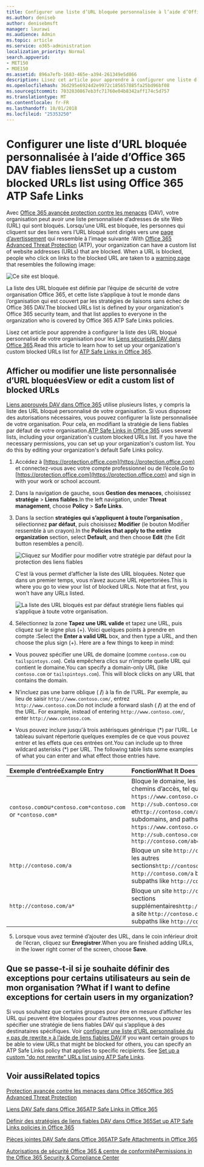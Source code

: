 ```yaml
---
title: Configurer une liste d’URL bloquée personnalisée à l’aide d’Office 365 DAV fiables liens
ms.author: deniseb
author: denisebmsft
manager: laurawi
ms.audience: Admin
ms.topic: article
ms.service: o365-administration
localization_priority: Normal
search.appverid:
- MET150
- MOE150
ms.assetid: 896a7efb-1683-465e-a394-261349e5d866
description: Lisez cet article pour apprendre à configurer une liste d’URL bloqués pour votre organisation à l’aide d’Office 365 avancée protection contre les menaces. Les URL bloquées s’appliquera aux messages électroniques et des documents Office en fonction de vos stratégies de liens fiables DAV.
ms.openlocfilehash: 36d295e6924d2e9972c185657885fa25bd96bf08
ms.sourcegitcommit: 7032830867eb3fc71760e04b8342aff174c5d757
ms.translationtype: MT
ms.contentlocale: fr-FR
ms.lasthandoff: 10/01/2018
ms.locfileid: "25353250"
---
```

# <a name="set-up-a-custom-blocked-urls-list-using-office-365-atp-safe-links"></a><span data-ttu-id="56999-104">Configurer une liste d’URL bloquée personnalisée à l’aide d’Office 365 DAV fiables liens</span><span class="sxs-lookup"><span data-stu-id="56999-104">Set up a custom blocked URLs list using Office 365 ATP Safe Links</span></span>

<span data-ttu-id="56999-p102">Avec [Office 365 avancée protection contre les menaces](office-365-atp.md) (DAV), votre organisation peut avoir une liste personnalisée d’adresses de site Web (URL) qui sont bloqués. Lorsqu’une URL est bloquée, les personnes qui cliquent sur des liens vers l’URL bloqué sont dirigés vers une [page d’avertissement](atp-safe-links-warning-pages.md) qui ressemble à l’image suivante :</span><span class="sxs-lookup"><span data-stu-id="56999-p102">With [Office 365 Advanced Threat Protection](office-365-atp.md) (ATP), your organization can have a custom list of website addresses (URLs) that are blocked. When a URL is blocked, people who click on links to the blocked URL are taken to a [warning page](atp-safe-links-warning-pages.md) that resembles the following image:</span></span> 
  
![Ce site est bloqué.](media/6b4bda2d-a1e6-419e-8b10-588e83c3af3f.png)
  
<span data-ttu-id="56999-108">La liste des URL bloquée est définie par l’équipe de sécurité de votre organisation Office 365, et cette liste s’applique à tout le monde dans l’organisation qui est couvert par les stratégies de liaisons sans échec de Office 365 DAV.</span><span class="sxs-lookup"><span data-stu-id="56999-108">The blocked URLs list is defined by your organization's Office 365 security team, and that list applies to everyone in the organization who is covered by Office 365 ATP Safe Links policies.</span></span> 
  
<span data-ttu-id="56999-109">Lisez cet article pour apprendre à configurer la liste des URL bloqué personnalisé de votre organisation pour les [Liens sécurisés DAV dans Office 365](atp-safe-links.md).</span><span class="sxs-lookup"><span data-stu-id="56999-109">Read this article to learn how to set up your organization's custom blocked URLs list for [ATP Safe Links in Office 365](atp-safe-links.md).</span></span>
  
## <a name="view-or-edit-a-custom-list-of-blocked-urls"></a><span data-ttu-id="56999-110">Afficher ou modifier une liste personnalisée d’URL bloquées</span><span class="sxs-lookup"><span data-stu-id="56999-110">View or edit a custom list of blocked URLs</span></span>

<span data-ttu-id="56999-p103">[Liens approuvés DAV dans Office 365](atp-safe-links.md) utilise plusieurs listes, y compris la liste des URL bloqué personnalisé de votre organisation. Si vous disposez des autorisations nécessaires, vous pouvez configurer la liste personnalisée de votre organisation. Pour cela, en modifiant la stratégie de liens fiables par défaut de votre organisation.</span><span class="sxs-lookup"><span data-stu-id="56999-p103">[ATP Safe Links in Office 365](atp-safe-links.md) uses several lists, including your organization's custom blocked URLs list. If you have the necessary permissions, you can set up your organization's custom list. You do this by editing your organization's default Safe Links policy.</span></span>
  
1. <span data-ttu-id="56999-114">Accédez à [https://protection.office.com](https://protection.office.com) et connectez-vous avec votre compte professionnel ou de l’école.</span><span class="sxs-lookup"><span data-stu-id="56999-114">Go to [https://protection.office.com](https://protection.office.com) and sign in with your work or school account.</span></span> 
    
2. <span data-ttu-id="56999-115">Dans la navigation de gauche, sous **Gestion des menaces**, choisissez **stratégie** \> **Liens fiables**.</span><span class="sxs-lookup"><span data-stu-id="56999-115">In the left navigation, under **Threat management**, choose **Policy** \> **Safe Links**.</span></span>
    
3. <span data-ttu-id="56999-116">Dans la section **stratégies qui s’appliquent à toute l’organisation** , sélectionnez **par défaut**, puis choisissez **Modifier** (le bouton Modifier ressemble à un crayon).</span><span class="sxs-lookup"><span data-stu-id="56999-116">In the **Policies that apply to the entire organization** section, select **Default**, and then choose **Edit** (the Edit button resembles a pencil).</span></span> 
    
    ![Cliquez sur Modifier pour modifier votre stratégie par défaut pour la protection des liens fiables](media/d08f9615-d947-4033-813a-d310ec2c8cca.png)
  
    <span data-ttu-id="56999-p104">C’est là vous permet d’afficher la liste des URL bloquées. Notez que dans un premier temps, vous n’avez aucune URL répertoriées.</span><span class="sxs-lookup"><span data-stu-id="56999-p104">This is where you go to view your list of blocked URLs. Note that at first, you won't have any URLs listed.</span></span>
    
    ![La liste des URL bloqués est par défaut stratégie liens fiables qui s’applique à toute votre organisation.](media/575e1449-6191-40ac-b626-030a2fd3fb11.png)
  
4. <span data-ttu-id="56999-p105">Sélectionnez la zone **Tapez une URL valide** et tapez une URL, puis cliquez sur le signe plus (+). Voici quelques points à prendre en compte :</span><span class="sxs-lookup"><span data-stu-id="56999-p105">Select the **Enter a valid URL** box, and then type a URL, and then choose the plus sign (+). Here are a few things to keep in mind:</span></span> 
    
  - <span data-ttu-id="56999-p106">Vous pouvez spécifier une URL de domaine (comme `contoso.com` ou `tailspintoys.com`). Cela empêchera clics sur n’importe quelle URL qui contient le domaine.</span><span class="sxs-lookup"><span data-stu-id="56999-p106">You can specify a domain-only URL (like `contoso.com` or `tailspintoys.com`). This will block clicks on any URL that contains the domain.</span></span>
    
  - <span data-ttu-id="56999-p107">N’incluez pas une barre oblique ( **/**) à la fin de l’URL. Par exemple, au lieu de saisir `http://www.contoso.com/`, entrez `http://www.contoso.com`.</span><span class="sxs-lookup"><span data-stu-id="56999-p107">Do not include a forward slash ( **/**) at the end of the URL. For example, instead of entering `http://www.contoso.com/`, enter `http://www.contoso.com`.</span></span>
    
  - <span data-ttu-id="56999-p108">Vous pouvez inclure jusqu'à trois astérisques générique (\*) par l’URL. Le tableau suivant répertorie quelques exemples de ce que vous pouvez entrer et les effets que ces entrées ont.</span><span class="sxs-lookup"><span data-stu-id="56999-p108">You can include up to three wildcard asterisks (\*) per URL. The following table lists some examples of what you can enter and what effect those entries have.</span></span>
    
|<span data-ttu-id="56999-129">**Exemple d’entrée**</span><span class="sxs-lookup"><span data-stu-id="56999-129">**Example Entry**</span></span>|<span data-ttu-id="56999-130">**Fonction**</span><span class="sxs-lookup"><span data-stu-id="56999-130">**What It Does**</span></span>|
|:-----|:-----|
|<span data-ttu-id="56999-131">`contoso.com`ou`*contoso.com*`</span><span class="sxs-lookup"><span data-stu-id="56999-131">`contoso.com` or `*contoso.com*`</span></span>  <br/> |<span data-ttu-id="56999-132">Bloque le domaine, les sous-domaines et les chemins d’accès, tel que `https://www.contoso.com`, `http://sub.contoso.com`, et`http://contoso.com/abc`</span><span class="sxs-lookup"><span data-stu-id="56999-132">Blocks the domain, subdomains, and paths, such as `https://www.contoso.com`, `http://sub.contoso.com`, and `http://contoso.com/abc`</span></span>  <br/> |
|`http://contoso.com/a`  <br/> |<span data-ttu-id="56999-133">Bloque un site `http://contoso.com/a` mais pas les autres sections`http://contoso.com/a/b`</span><span class="sxs-lookup"><span data-stu-id="56999-133">Blocks a site `http://contoso.com/a` but not additional subpaths like `http://contoso.com/a/b`</span></span>  <br/> |
|`http://contoso.com/a*`  <br/> |<span data-ttu-id="56999-134">Bloque un site `http://contoso.com/a` et sections supplémentaires`http://contoso.com/a/b`</span><span class="sxs-lookup"><span data-stu-id="56999-134">Blocks a site `http://contoso.com/a` and additional subpaths like `http://contoso.com/a/b`</span></span>  <br/> |
   
5. <span data-ttu-id="56999-135">Lorsque vous avez terminé d’ajouter des URL, dans le coin inférieur droit de l’écran, cliquez sur **Enregistrer**.</span><span class="sxs-lookup"><span data-stu-id="56999-135">When you are finished adding URLs, in the lower right corner of the screen, choose **Save**.</span></span>
    
## <a name="what-if-i-want-to-define-exceptions-for-certain-users-in-my-organization"></a><span data-ttu-id="56999-136">Que se passe-t-il si je souhaite définir des exceptions pour certains utilisateurs au sein de mon organisation ?</span><span class="sxs-lookup"><span data-stu-id="56999-136">What if I want to define exceptions for certain users in my organization?</span></span>

<span data-ttu-id="56999-p109">Si vous souhaitez que certains groupes pour être en mesure d’afficher les URL qui peuvent être bloquées pour d’autres personnes, vous pouvez spécifier une stratégie de liens fiables DAV qui s’applique à des destinataires spécifiques. Voir [configurer une liste d’URL personnalisée du « pas de rewrite » à l’aide de liens fiables DAV](set-up-a-custom-do-not-rewrite-urls-list-with-atp.md).</span><span class="sxs-lookup"><span data-stu-id="56999-p109">If you want certain groups to be able to view URLs that might be blocked for others, you can specify an ATP Safe Links policy that applies to specific recipients. See [Set up a custom "do not rewrite" URLs list using ATP Safe Links](set-up-a-custom-do-not-rewrite-urls-list-with-atp.md).</span></span>
  
## <a name="related-topics"></a><span data-ttu-id="56999-139">Voir aussi</span><span class="sxs-lookup"><span data-stu-id="56999-139">Related topics</span></span>

[<span data-ttu-id="56999-140">Protection avancée contre les menaces dans Office 365</span><span class="sxs-lookup"><span data-stu-id="56999-140">Office 365 Advanced Threat Protection</span></span>](office-365-atp.md)
  
[<span data-ttu-id="56999-141">Liens DAV Safe dans Office 365</span><span class="sxs-lookup"><span data-stu-id="56999-141">ATP Safe Links in Office 365</span></span>](atp-safe-links.md)
  
[<span data-ttu-id="56999-142">Définir des stratégies de liens fiables DAV dans Office 365</span><span class="sxs-lookup"><span data-stu-id="56999-142">Set up ATP Safe Links policies in Office 365</span></span>](set-up-atp-safe-links-policies.md)
  
[<span data-ttu-id="56999-143">Pièces jointes DAV Safe dans Office 365</span><span class="sxs-lookup"><span data-stu-id="56999-143">ATP Safe Attachments in Office 365</span></span>](atp-safe-attachments.md)

[<span data-ttu-id="56999-144">Autorisations de sécurité Office 365 &amp; centre de conformité</span><span class="sxs-lookup"><span data-stu-id="56999-144">Permissions in the Office 365 Security &amp; Compliance Center</span></span>](permissions-in-the-security-and-compliance-center.md)
  

